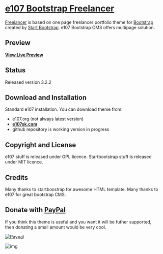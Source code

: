 # [e107 Bootstrap Freelancer](https://www.e107sk.com/documentation/e107-bootstrap-4-freelancer-theme/?cat.192)

[Freelancer](https://www.e107sk.com/documentation/e107-bootstrap-4-freelancer-theme/?cat.192/) is based on one page freelancer portfolio theme for [Bootstrap](http://getbootstrap.com/) created by [Start Bootstrap](http://startbootstrap.com/).  e107 Bootstrap CMS offers multipage solution.

## Preview

**[View Live Preview](https://www.e107sk.com/demo/freelancer/)**

## Status

Released version 3.2.2

## Download and Installation

Standard e107 installation.
You can download theme from:
- e107.org (not always latest version)
- **[e107sk.com](https://www.e107sk.com/download/40/e107-bootstrap-4-freelancer-theme/)**
- github repository is working version in progress 

## Copyright and License

e107 stuff is released under GPL licence.
Startbootstrap stuff is released under MIT licence.

## Credits

Many thanks to startboostrap for awesome HTML template. Many thanks to e107 for great bootstrap CMS.

## Donate with [PayPal](https://www.paypal.com/cgi-bin/webscr?cmd=_s-xclick&hosted_button_id=FKG5N3F6QL99J)

If you think this theme is useful and you want it will be futher supported, then donating a small amount would be very cool.

[![Paypal](https://www.paypalobjects.com/en_US/i/btn/btn_donateCC_LG.gif)](https://www.paypal.com/cgi-bin/webscr?cmd=_s-xclick&hosted_button_id=FKG5N3F6QL99J)

![img](https://www.e107sk.com/img/preview_creative.png)



